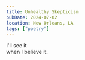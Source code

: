 ```yaml
---
title: Unhealthy Skepticism
pubDate: 2024-07-02
location: New Orleans, LA
tags: ["poetry"]
---
```


I'll see it\
when I believe it.
